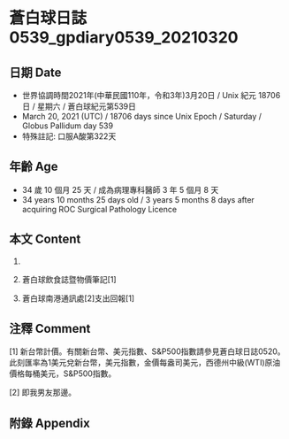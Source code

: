 [_metadata_:encoding]: - "utf-8"
[_metadata_:language]: - "zh-Hant-TW"
[_metadata_:fileformat]: - "markdown"
[_metadata_:MIME_type]: - "text/plain"
[_metadata_:markdown_version]: - "commonmark version 0.29"
[_metadata_:markdown_spec]: - "https://spec.commonmark.org/0.29/"

# 蒼白球日誌0539_gpdiary0539_20210320 #

## 日期 Date ##

* 世界協調時間2021年(中華民國110年，令和3年)3月20日 / Unix 紀元 18706 日 / 星期六 / 蒼白球紀元第539日
* March 20, 2021 (UTC) / 18706 days since Unix Epoch / Saturday / Globus Pallidum day 539
* 特殊註記: 口服A酸第322天

## 年齡 Age ##

* 34 歲 10 個月 25 天 / 成為病理專科醫師 3 年 5 個月 8 天
* 34 years 10 months 25 days old / 3 years 5 months 8 days after acquiring ROC Surgical Pathology Licence

## 本文 Content ##

1. 

    
2. 蒼白球飲食誌暨物價筆記[1]

    
3. 蒼白球南港通訊處[2]支出回報[1]

    

## 注釋 Comment ##

[1] 新台幣計價。有關新台幣、美元指數、S&P500指數請參見蒼白球日誌0520。此刻匯率為1美元兌新台幣，美元指數，金價每盎司美元，西德州中級(WTI)原油價格每桶美元，S&P500指數。


[2] 即我男友那邊。



## 附錄 Appendix ##

